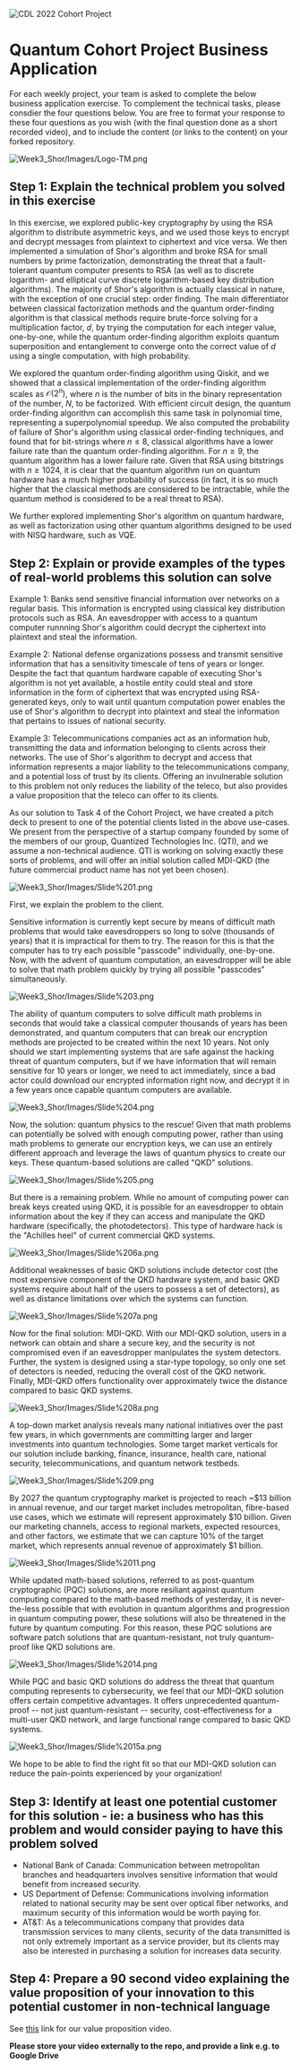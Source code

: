 ![CDL 2022 Cohort Project](../CDL_logo.jpg)
# Quantum Cohort Project Business Application

For each weekly project, your team is asked to complete the below business application exercise.
To complement the technical tasks, please consdier the four questions below.
You are free to format your response to these four questions as you wish (with the final question done as a short recorded video), and to include
the content (or links to the content) on your forked repository.

![Week3_Shor/Images/Logo-TM.png](https://github.com/Jordan-D-Smith/CohortProject_2022/blob/fece547b660c9cdd7933b57692318fe7e82bdfdd/Week3_Shor/Images/Logo-TM.png)

## Step 1: Explain the technical problem you solved in this exercise

In this exercise, we explored public-key cryptography by using the RSA algorithm to distribute asymmetric keys, and we used those keys to encrypt and decrypt messages from plaintext to ciphertext and vice versa. We then implemented a simulation of Shor's algorithm and broke RSA for small numbers by prime factorization, demonstrating the threat that a fault-tolerant quantum computer presents to RSA (as well as to discrete logarithm- and elliptical curve discrete logarithm-based key distribution algorithms). The majority of Shor's algorithm is actually classical in nature, with the exception of one crucial step: order finding. The main differentiator between classical factorization methods and the quantum order-finding algorithm is that classical methods require brute-force solving for a multiplication factor, $d$, by trying the computation for each integer value, one-by-one, while the quantum order-finding algorithm exploits quantum superposition and entanglement to converge onto the correct value of $d$ using a single computation, with high probability.

We explored the quantum order-finding algorithm using Qiskit, and we showed that a classical implementation of the order-finding algorithm scales as $\mathcal{O}(2^n)$, where $n$ is the number of bits in the binary representation of the number, $N$, to be factorized. With efficient circuit design, the quantum order-finding algorithm can accomplish this same task in polynomial time, representing a superpolynomial speedup. We also computed the probability of failure of Shor's algorithm using classical order-finding techniques, and found that for bit-strings where $n \leq 8$, classical algorithms have a lower failure rate than the quantum order-finding algorithm. For $n \geq 9$, the quantum algorithm has a lower failure rate. Given that RSA using bitstrings with $n \geq 1024$, it is clear that the quantum algorithm run on quantum hardware has a much higher probability of success (in fact, it is so much higher that the classical methods are considered to be intractable, while the quantum method is considered to be a real threat to RSA).

We further explored implementing Shor's algorithm on quantum hardware, as well as factorization using other quantum algorithms designed to be used with NISQ hardware, such as VQE.  

## Step 2: Explain or provide examples of the types of real-world problems this solution can solve

Example 1: Banks send sensitive financial information over networks on a regular basis. This information is encrypted using classical key distribution protocols such as RSA. An eavesdropper with access to a quantum computer runnning Shor's algorithm could decrypt the ciphertext into plaintext and steal the information.

Example 2: National defense organizations possess and transmit sensitive information that has a sensitivity timescale of tens of years or longer. Despite the fact that quantum hardware capable of executing Shor's algorithm is not yet available, a hostile entity could steal and store information in the form of ciphertext that was encrypted using RSA-generated keys, only to wait until quantum computation power enables the use of Shor's algorithm to decrypt into plaintext and steal the information that pertains to issues of national security.

Example 3: Telecommunications companies act as an information hub, transmitting the data and information belonging to clients across their networks. The use of Shor's algorithm to decrypt and access that information represents a major liability to the telecommunications company, and a potential loss of trust by its clients. Offering an invulnerable solution to this problem not only reduces the liability of the teleco, but also provides a value proposition that the teleco can offer to its clients.

As our solution to Task 4 of the Cohort Project, we have created a pitch deck to present to one of the potential clients listed in the above use-cases. We present from the perspective of a startup company founded by some of the members of our group, Quantized Technologies Inc. (QTI), and we assume a non-technical audience. QTI is working on solving exactly these sorts of problems, and will offer an initial solution called MDI-QKD (the future commercial product name has not yet been chosen). 

![Week3_Shor/Images/Slide%201.png](https://github.com/Jordan-D-Smith/CohortProject_2022/blob/fece547b660c9cdd7933b57692318fe7e82bdfdd/Week3_Shor/Images/Slide%201.png)

First, we explain the problem to the client. 

Sensitive information is currently kept secure by means of difficult math problems that would take eavesdroppers so long to solve (thousands of years) that it is impractical for them to try. The reason for this is that the computer has to try each possible "passcode" individually, one-by-one. Now, with the advent of quantum computation, an eavesdropper will be able to solve that math problem quickly by trying all possible "passcodes" simultaneously.

![Week3_Shor/Images/Slide%203.png](https://github.com/Jordan-D-Smith/CohortProject_2022/blob/fece547b660c9cdd7933b57692318fe7e82bdfdd/Week3_Shor/Images/Slide%203.png)

The ability of quantum computers to solve difficult math problems in seconds that would take a classical computer thousands of years has been demonstrated, and quantum computers that can break our encryption methods are projected to be created within the next 10 years. Not only should we start implementing systems that are safe against the hacking threat of quantum computers, but if we have information that will remain sensitive for 10 years or longer, we need to act immediately, since a bad actor could download our encrypted information right now, and decrypt it in a few years once capable quantum computers are available.

![Week3_Shor/Images/Slide%204.png](https://github.com/Jordan-D-Smith/CohortProject_2022/blob/fece547b660c9cdd7933b57692318fe7e82bdfdd/Week3_Shor/Images/Slide%204.png)

Now, the solution: quantum physics to the rescue! Given that math problems can potentially be solved with enough computing power, rather than using math problems to generate our encryption keys, we can use an entirely different approach and leverage the laws of quantum physics to create our keys. These quantum-based solutions are called "QKD" solutions. 

![Week3_Shor/Images/Slide%205.png](https://github.com/Jordan-D-Smith/CohortProject_2022/blob/fece547b660c9cdd7933b57692318fe7e82bdfdd/Week3_Shor/Images/Slide%205.png)

But there is a remaining problem. While no amount of computing power can break keys created using QKD, it is possible for an eavesdropper to obtain information about the key if they can access and manipulate the QKD hardware (specifically, the photodetectors). This type of hardware hack is the "Achilles heel" of current commercial QKD systems.

![Week3_Shor/Images/Slide%206a.png](https://github.com/Jordan-D-Smith/CohortProject_2022/blob/197551fd10d12ecfee0f937e62ee42cf8b4dac08/Week3_Shor/Images/Slide%206a.png)

Additional weaknesses of basic QKD solutions include detector cost (the most expensive component of the QKD hardware system, and basic QKD systems require about half of the users to possess a set of detectors), as well as distance limitations over which the systems can function.

![Week3_Shor/Images/Slide%207a.png](https://github.com/Jordan-D-Smith/CohortProject_2022/blob/197551fd10d12ecfee0f937e62ee42cf8b4dac08/Week3_Shor/Images/Slide%207a.png)

Now for the final solution: MDI-QKD. With our MDI-QKD solution, users in a network can obtain and share a secure key, and the security is not compromised even if an eavesdropper manipulates the system detectors. Further, the system is designed using a star-type topology, so only one set of detectors is needed, reducing the overall cost of the QKD network. Finally, MDI-QKD offers functionality over approximately twice the distance compared to basic QKD systems.

![Week3_Shor/Images/Slide%208a.png](https://github.com/Jordan-D-Smith/CohortProject_2022/blob/197551fd10d12ecfee0f937e62ee42cf8b4dac08/Week3_Shor/Images/Slide%208a.png)

A top-down market analysis reveals many national initiatives over the past few years, in which governments are committing larger and larger investments into quantum technologies. Some target market verticals for our solution include banking, finance, insurance, health care, national security, telecommunications, and quantum network testbeds. 

![Week3_Shor/Images/Slide%209.png](https://github.com/Jordan-D-Smith/CohortProject_2022/blob/fece547b660c9cdd7933b57692318fe7e82bdfdd/Week3_Shor/Images/Slide%209.png)

By 2027 the quantum cryptography market is projected to reach ~$13 billion in annual revenue, and our target market includes metropolitan, fibre-based use cases, which we estimate will represent approximately $10 billion. Given our marketing channels, access to regional markets, expected resources, and other factors, we estimate that we can capture 10% of the target market, which represents annual revenue of approximately $1 billion. 

![Week3_Shor/Images/Slide%2011.png](https://github.com/Jordan-D-Smith/CohortProject_2022/blob/fece547b660c9cdd7933b57692318fe7e82bdfdd/Week3_Shor/Images/Slide%2011.png)

While updated math-based solutions, referred to as post-quantum cryptographic (PQC) solutions, are more resiliant against quantum computing compared to the math-based methods of yesterday, it is never-the-less possible that with evolution in quantum algorithms and progression in quantum computing power, these solutions will also be threatened in the future by quantum computing. For this reason, these PQC solutions are software patch solutions that are quantum-resistant, not truly quantum-proof like QKD solutions are. 

![Week3_Shor/Images/Slide%2014.png](https://github.com/Jordan-D-Smith/CohortProject_2022/blob/fece547b660c9cdd7933b57692318fe7e82bdfdd/Week3_Shor/Images/Slide%2014.png)

While PQC and basic QKD solutions do address the threat that quantum computing represents to cybersecurity, we feel that our MDI-QKD solution offers certain competitive advantages. It offers unprecedented quantum-proof -- not just quantum-resistant -- security, cost-effectiveness for a multi-user QKD network, and large functional range compared to basic QKD systems.

![Week3_Shor/Images/Slide%2015a.png](https://github.com/Jordan-D-Smith/CohortProject_2022/blob/59a63e12b707b0fa9a672824216fd1e8803fd097/Week3_Shor/Images/Slide%2015a.png)

We hope to be able to find the right fit so that our MDI-QKD solution can reduce the pain-points experienced by your organization!

## Step 3: Identify at least one potential customer for this solution - ie: a business who has this problem and would consider paying to have this problem solved

- National Bank of Canada: Communication between metropolitan branches and headquarters involves sensitive information that would benefit from increased security.
- US Department of Defense: Communications involving information related to national security may be sent over optical fiber networks, and maximum security of this information would be worth paying for.
- AT&T: As a telecommunications company that provides data transmission services to many clients, security of the data transmitted is not only extremely important as a service provider, but its clients may also be interested in purchasing a solution for increases data security.

## Step 4: Prepare a 90 second video explaining the value proposition of your innovation to this potential customer in non-technical language

See [this](https://1drv.ms/u/s!Aly-26RuXWZBxWQlp3iW_NDQ4t6i) link for our value proposition video.

**Please store your video externally to the repo, and provide a link e.g. to Google Drive**

